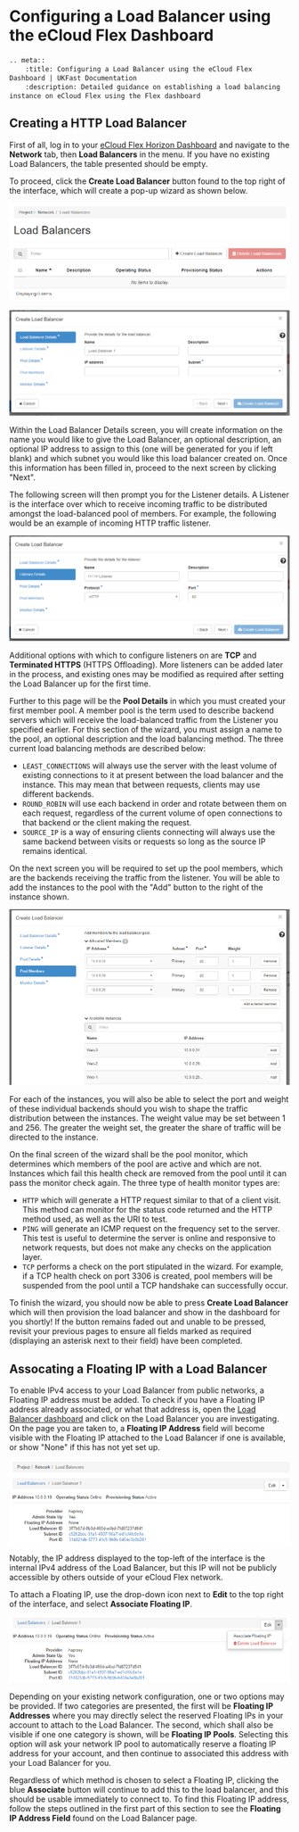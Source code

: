 # Configuring a Load Balancer using the eCloud Flex Dashboard
```eval_rst
.. meta::
    :title: Configuring a Load Balancer using the eCloud Flex Dashboard | UKFast Documentation
    :description: Detailed guidance on establishing a load balancing instance on eCloud Flex using the Flex dashboard
```

## Creating a HTTP Load Balancer
First of all, log in to your [eCloud Flex Horizon Dashboard](<https://api.openstack.ecloud.co.uk/project/ngloadbalancersv2/>) and navigate to the **Network** tab, then **Load Balancers** in the menu. If you have no existing Load Balancers, the table presented should be empty.

To proceed, click the **Create Load Balancer** button found to the top right of the interface, which will create a pop-up wizard as shown below.

![createlb](files/17.png)

![lbwizard](files/18.png)

Within the Load Balancer Details screen, you will create information on the name you would like to give the Load Balancer, an optional description, an optional IP address to assign to this (one will be generated for you if left blank) and which subnet you would like this load balancer created on. Once this information has been filled in, proceed to the next screen by clicking "Next".

The following screen will then prompt you for the Listener details. A Listener is the interface over which to receive incoming traffic to be distributed amongst the load-balanced pool of members. For example, the following would be an example of incoming HTTP traffic listener.

![lblistenerwizard](files/19.png)

Additional options with which to configure listeners on are **TCP** and **Terminated HTTPS** (HTTPS Offloading). More listeners can be added later in the process, and existing ones may be modified as required after setting the Load Balancer up for the first time.

Further to this page will be the **Pool Details** in which you must created your first member pool. A member pool is the term used to describe backend servers which will receive the load-balanced traffic from the Listener you specified earlier. For this section of the wizard, you must assign a name to the pool, an optional description and the load balancing method. The three current load balancing methods are described below:

-   `LEAST_CONNECTIONS` will always use the server with the least volume of existing connections to it at present between the load balancer and the instance. This may mean that between requests, clients may use different backends.
-   `ROUND_ROBIN` will use each backend in order and rotate between them on each request, regardless of the current volume of open connections to that backend or the client making the request.
-   `SOURCE_IP` is a way of ensuring clients connecting will always use the same backend between visits or requests so long as the source IP remains identical.

On the next screen you will be required to set up the pool members, which are the backends receiving the traffic from the listener. You will be able to add the instances to the pool with the "Add" button to the right of the instance shown.

![lbmemberpoolwizard](files/20.png)

For each  of the instances, you will also be able to select the port and weight of these individual backends should you wish to shape the traffic distribution between the instances. The weight value may be set between 1 and 256. The greater the weight set, the greater the share of traffic will be directed to the instance.

On the final screen of the wizard shall be the pool monitor, which determines which members of the pool are active and which are not. Instances which fail this health check are removed from the pool until it can pass the monitor check again. The three type of health monitor types are:

-   `HTTP` which will generate a HTTP request similar to that of a client visit. This method can monitor for the status code returned and the HTTP method used, as well as the URI to test.
-   `PING` will generate an ICMP request on the frequency set to the server. This test is useful to determine the server is online and responsive to network requests, but does not make any checks on the application layer.
-   `TCP` performs a check on the port stipulated in the wizard. For example, if a TCP health check on port 3306 is created, pool members will be suspended from the pool until a TCP handshake can successfully occur.

To finish the wizard, you should now be able to press **Create Load Balancer** which will then provision the load balancer and show in the dashboard for you shortly! If the button remains faded out and unable to be pressed, revisit your previous pages to ensure all fields marked as required (displaying an asterisk next to their field) have been completed.

## Assocating a Floating IP with a Load Balancer

To enable IPv4 access to your Load Balancer from public networks, a Floating IP address must be added. To check if you have a Floating IP address already associated, or what that address is, open the [Load Balancer dashboard](<https://api.openstack.ecloud.co.uk/project/ngloadbalancersv2/>) and click on the Load Balancer you are investigating. On the page you are taken to, a **Floating IP Address** field will become visible with the Floating IP attached to the Load Balancer if one is available, or show "None" if this has not yet set up.

![lbfip](files/21.png)

Notably, the IP address displayed to the top-left of the interface is the internal IPv4 address of the Load Balancer, but this IP will not be publicly accessible by others outside of your eCloud Flex network.

To attach a Floating IP, use the drop-down icon next to **Edit** to the top right of the interface, and select **Associate Floating IP**.

![lbfipassociate](files/22.png)

Depending on your existing network configuration, one or two options may be provided. If two categories are presented, the first will be **Floating IP Addresses** where you may directly select the reserved Floating IPs in your account to attach to the Load Balancer. The second, which shall also be visible if one one category is shown, will be **Floating IP Pools**. Selecting this option will ask your network IP pool to automatically reserve a floating IP address for your account, and then continue to associated this address with your Load Balancer for you.

Regardless of which method is chosen to select a Floating IP, clicking the blue **Associate** button will continue to add this to the load balancer, and this should be usable immediately to connect to. To find this Floating IP address, follow the steps outlined in the first part of this section to see the **Floating IP Address Field** found on the Load Balancer page.
